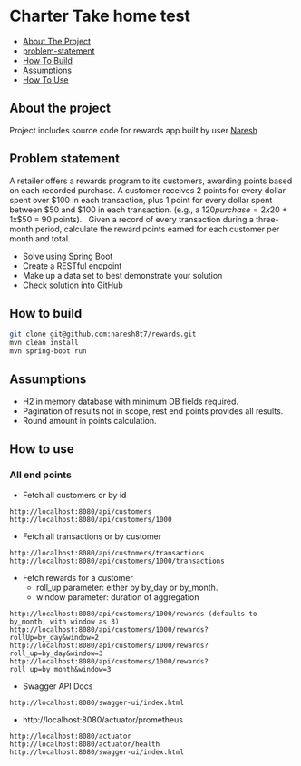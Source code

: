 <h1>
  <br>Charter Take home test
</h1>
  

- [About The Project](#about-the-project)
- [problem-statement](#problem-statement)
- [How To Build](#how-to-build)
- [Assumptions](#assumptions)
- [How To Use](#how-to-use)


## About the project
Project includes source code for rewards app built by user <a href="https://github.com/naresh8t7">Naresh</a>


## Problem statement
A retailer offers a rewards program to its customers, awarding points based on each recorded purchase. 
A customer receives 2 points for every dollar spent over $100 in each transaction, plus 1 point for every
dollar spent between $50 and $100 in each transaction.
(e.g., a $120 purchase = 2x$20 + 1x$50 = 90 points).
 
Given a record of every transaction during a three-month period, calculate the reward points earned for
each customer per month and total.
- Solve using Spring Boot
- Create a RESTful endpoint
- Make up a data set to best demonstrate your solution
- Check solution into GitHub


## How to build
```sh
git clone git@github.com:naresh8t7/rewards.git
mvn clean install
mvn spring-boot run
```

## Assumptions
- H2 in memory database with minimum DB fields required.
- Pagination of results not in scope, rest end points provides all results.
- Round amount in points calculation.


## How to use
### All end points
- Fetch all customers or by id

```
http://localhost:8080/api/customers
http://localhost:8080/api/customers/1000
```

- Fetch all transactions or by customer

```
http://localhost:8080/api/customers/transactions
http://localhost:8080/api/customers/1000/transactions
```

- Fetch rewards for a customer
	- roll_up parameter: either by by_day or by_month.
	- window parameter: duration of aggregation

```
http://localhost:8080/api/customers/1000/rewards (defaults to by_month, with window as 3)
http://localhost:8080/api/customers/1000/rewards?rollUp=by_day&window=2
http://localhost:8080/api/customers/1000/rewards?roll_up=by_day&window=3
http://localhost:8080/api/customers/1000/rewards?roll_up=by_month&window=3
```
- Swagger API Docs

```
http://localhost:8080/swagger-ui/index.html
```

- http://localhost:8080/actuator/prometheus

```
http://localhost:8080/actuator
http://localhost:8080/actuator/health
http://localhost:8080/swagger-ui/index.html
```

